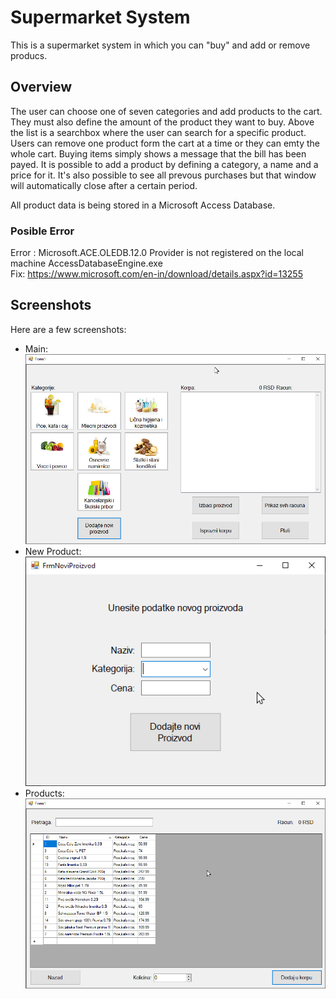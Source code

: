 # Supermarket System

This is a supermarket system in which you can "buy" and add or remove producs.

## Overview

The user can choose one of seven categories and add products to the cart. They must also define the amount of the product they want to buy. Above the list is a searchbox where the user can search for a specific product. Users can remove one product form the cart at a time or they can emty the whole cart. Buying items simply shows a message that the bill has been payed. It is possible to add a product by defining a category, a name and a price for it. It's also possible to see all prevous purchases but that window will automatically close after a certain period.

All product data is being stored in a Microsoft Access Database.

### Posible Error

Error : Microsoft.ACE.OLEDB.12.0 Provider is not registered on the local machine AccessDatabaseEngine.exe  
Fix: https://www.microsoft.com/en-in/download/details.aspx?id=13255

## Screenshots

Here are a few screenshots:
* Main:  
![main]
* New Product:  
![new]
* Products:  
![product]

[main]: ./screenshots/main.png
[new]: ./screenshots/new.png
[product]: ./screenshots/product.png
